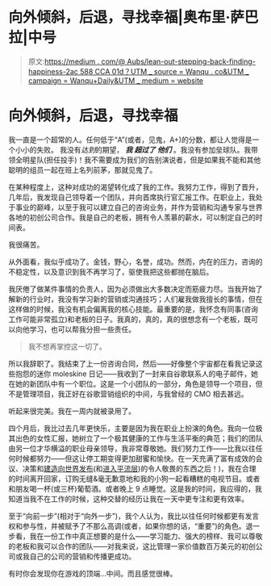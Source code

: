 # 向外倾斜，后退，寻找幸福|奥布里·萨巴拉|中号

> 原文:[https://medium . com/@ Aubs/lean-out-stepping-back-finding-happiness-2ac 588 CCA 01d？UTM _ source = Wanqu . co&UTM _ campaign = Wanqu+Daily&UTM _ medium = website](https://medium.com/@Aubs/leaning-out-stepping-back-finding-happiness-2ac588cca01d?utm_source=wanqu.co&utm_campaign=Wanqu+Daily&utm_medium=website)

# 向外倾斜，后退，寻找幸福

我一直是一个超常的人。任何低于“A”(或者，见鬼，A+)的分数，都让人觉得是一个小小的失败。
我没有*达到*的期望， ***我*** ***超过了* *他们*** 。我没有参加垒球队。我带领全明星队(担任投手)！我不需要成为我们的告别演说者，但是如果我不能和其他聪明的组员一起在班上名列前茅，那就见鬼了。

在某种程度上，这种对成功的渴望转化成了我的工作。我努力工作，得到了晋升，几年后，我发现自己领导着一个团队，并向首席执行官汇报工作。在职业上，我处于事业的巅峰，以至于我可以建立自己的咨询业务，并作为营销和沟通专家与世界各地的初创公司合作。我是自己的老板，拥有令人羡慕的薪水，可以制定自己的时间表。

我很痛苦。

从外面看，我似乎成功了。金钱，野心，名誉，成功。然而，内在的压力，咨询的不稳定性，以及意识到我不再学习了，驱使我把这些都抛在脑后。

我厌倦了做某件事情的负责人，因为必须做出大多数决定而筋疲力尽。当我开始了解新的行业时，我没有学习新的营销或沟通技巧；人们雇我做我擅长的事情，但在这样做的时候，我没有机会偏离我的核心技能。最重要的是，我怀念有同事(咨询工作可能非常孤立)和老板的日子。我真的，真的，真的很想念有一个老板，既可以向他学习，也可以帮我分担一些责任。

> 我不想再掌控这一切了。

所以我辞职了。我结束了上一份咨询合同，然后——好像整个宇宙都在看我记录这些抱怨的迷你 moleskine 日记——我收到了一封来自谷歌联系人的电子邮件，她在她的新团队中有一个职位。这是一个小团队的一部分，角色是领导一个项目，但不是管理项目，我正好在谷歌营销组织的中间，与我曾经的 CMO 相去甚远。

听起来很完美。我在一周内就被录用了。

四个月后，我比过去几年更快乐，主要是因为我在职业上扮演的角色。我向一位极其出色的女性汇报，她树立了一个极其健康的工作与生活平衡的典范；我们的团队由另一位才华横溢的职业母亲领导，我非常尊敬她。我们努力工作——比我以往任何时候都努力——但这让停工期变得更加甜蜜和愉快。在一天充满了富有成效的会议、决策和[建造向世界发布](http://bit.ly/1IQ30Wr)(和[进入平流层](https://www.youtube.com/watch?v=4x8_95bXTTE&feature=youtu.be))的令人敬畏的东西之后！)，我在合理的时间离开回家，订购无缝&毫无歉意地和我的小狗一起看糟糕的电视节目。或者和朋友喝一杯(或三杯)葡萄酒。或者晚上 9 点睡觉。这是我的时间，我应得的，我知道当我不在工作的时候，这种交替的经历让我在一天中更专注和更有效率。

至于“向前一步”(相对于“向外一步”)，我个人认为，我比以往任何时候都更有发言权和参与性，并被赋予了不那么高调(或者，如果你想的话，“重要”)的角色。退一步看，我在一份工作中真正想要的是什么——学习能力、强大的榜样、我可以尊敬的老板和我可以合作的团队——对我来说，这比管理一家价值数百万美元的初创公司或我自己的公司的营销和传播更成功。

有时你会发现你在游戏的顶端…中间。而且感觉很棒。
